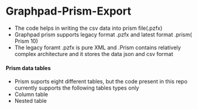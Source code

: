 # Graphpad-Prism-Export

* The code helps in writing the csv data into prism file(.pzfx)
* Graphpad prism supports legacy format .pzfx and latest format .prism( Prism 10)
* The legacy foramt .pzfx is pure XML and .Prism contains relatively complex architecture and it stores the data json and csv format

#### Prism data tables 

* Prism suports eight different tables, but the code present in this repo currently supports the following tables types only
* Column table
* Nested table



